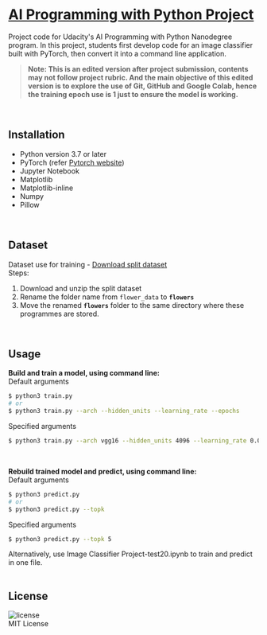 # [AI Programming with Python Project](https://github.com/udacity/aipnd-project)

Project code for Udacity's AI Programming with Python Nanodegree program. In this project, students first develop code for an image classifier built with PyTorch, then convert it into a command line application.

> **Note: This is an edited version after project submission, contents may not follow project rubric. And the main objective of this edited version is to explore the use of Git, GitHub and Google Colab, hence the training epoch use is 1 just to ensure the model is working.**  
</br>

## Installation

* Python version 3.7 or later
* PyTorch (refer [Pytorch website](https://pytorch.org/get-started/locally/))
* Jupyter Notebook
* Matplotlib
* Matplotlib-inline
* Numpy
* Pillow  
</br>

## Dataset

Dataset use for training -
 [Download split dataset](https://s3.amazonaws.com/content.udacity-data.com/nd089/flower_data.tar.gz)  
Steps:  

1. Download and unzip the split dataset  
2. Rename the folder name from `flower_data` to **`flowers`**  
3. Move the renamed **`flowers`** folder to the same directory where these programmes are stored.  
</br>

## Usage

**Build and train a model, using command line:**  
Default arguments

```bash
$ python3 train.py
# or
$ python3 train.py --arch --hidden_units --learning_rate --epochs
```  

Specified arguments

```bash
$ python3 train.py --arch vgg16 --hidden_units 4096 --learning_rate 0.01 --epochs 1
```

</br>

**Rebuild trained model and predict, using command line:**  
Default arguments

```bash
$ python3 predict.py
# or
$ python3 predict.py --topk
```  

Specified arguments

```bash
$ python3 predict.py --topk 5
```  

Alternatively, use Image Classifier Project-test20.ipynb to train and predict in one file.  
</br>

## License  

![license](https://img.shields.io/github/license/perrigoh/image_classifier_pytorch_udacity)  
MIT License
